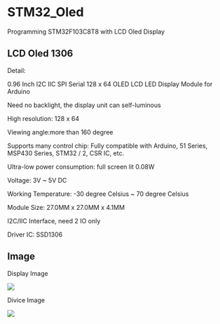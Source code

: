# STM32_Oled
Programming STM32F103C8T8 with LCD Oled Display

## LCD Oled 1306
Detail:

0.96 Inch I2C IIC SPI Serial 128 x 64 OLED LCD LED Display Module for Arduino

Need no backlight, the display unit can self-luminous

High resolution: 128 x 64

Viewing angle:more than 160 degree

Supports many control chip: Fully compatible with Arduino, 51 Series, MSP430 Series, STM32 / 2, CSR IC, etc.

Ultra-low power consumption: full screen lit 0.08W

Voltage: 3V ~ 5V DC

Working Temperature: -30 degree Celsius  ~ 70 degree Celsius

Module Size: 27.0MM x 27.0MM x 4.1MM

I2C/IIC Interface, need 2 IO only

Driver IC: SSD1306

## Image
Display Image

<img src="https://github.com/diystron/STM32_Oled/blob/main/image/display3.png" />

Divice Image

<img src="https://github.com/diystron/STM32_Oled/blob/main/image/device.jpg" width:300 hight:200 />
